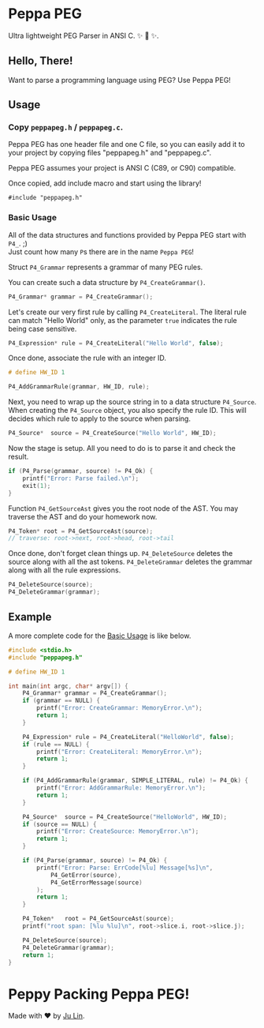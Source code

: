# Peppa PEG

Ultra lightweight PEG Parser in ANSI C. ✨ 🐷 ✨.

## Hello, There!

Want to parse a programming language using PEG? Use Peppa PEG!

## Usage

### Copy `peppapeg.h` / `peppapeg.c`.

Peppa PEG has one header file and one C file, so you can easily add
it to your project by copying files "peppapeg.h" and "peppapeg.c".

Peppa PEG assumes your project is ANSI C (C89, or C90) compatible.

Once copied, add include macro and start using the library!

```
#include "peppapeg.h"
```

### Basic Usage

All of the data structures and functions provided by Peppa PEG
start with `P4_`. ;) \
Just count how many `P`s there are in the name `Peppa PEG`!

Struct `P4_Grammar` represents a grammar of many PEG rules.

You can create such a data structure by `P4_CreateGrammar()`.

```c
P4_Grammar* grammar = P4_CreateGrammar();
```

Let's create our very first rule by calling `P4_CreateLiteral`.
The literal rule can match "Hello World" only, as the parameter `true`
indicates the rule being case sensitive.

```c
P4_Expression* rule = P4_CreateLiteral("Hello World", false);
```

Once done, associate the rule with an integer ID.

```c
# define HW_ID 1

P4_AddGrammarRule(grammar, HW_ID, rule);
```

Next, you need to wrap up the source string in to a data structure `P4_Source`.
When creating the `P4_Source` object, you also specify the rule ID.
This will decides which rule to apply to the source when parsing.

```c
P4_Source*  source = P4_CreateSource("Hello World", HW_ID);
```

Now the stage is setup. All you need to do is to parse it and check the result.

```c
if (P4_Parse(grammar, source) != P4_Ok) {
    printf("Error: Parse failed.\n");
    exit(1);
}
```

Function `P4_GetSourceAst` gives you the root node of the AST.
You may traverse the AST and do your homework now.

```c
P4_Token* root = P4_GetSourceAst(source);
// traverse: root->next, root->head, root->tail
```

Once done, don't forget clean things up.
`P4_DeleteSource` deletes the source along with all the ast tokens.
`P4_DeleteGrammar` deletes the grammar along with all the rule expressions.

```c
P4_DeleteSource(source);
P4_DeleteGrammar(grammar);
```

## Example

A more complete code for the [Basic Usage](#basic-usage) is like below.

```c
#include <stdio.h>
#include "peppapeg.h"

# define HW_ID 1

int main(int argc, char* argv[]) {
    P4_Grammar* grammar = P4_CreateGrammar();
    if (grammar == NULL) {
        printf("Error: CreateGrammar: MemoryError.\n");
        return 1;
    }

    P4_Expression* rule = P4_CreateLiteral("HelloWorld", false);
    if (rule == NULL) {
        printf("Error: CreateLiteral: MemoryError.\n");
        return 1;
    }

    if (P4_AddGrammarRule(grammar, SIMPLE_LITERAL, rule) != P4_Ok) {
        printf("Error: AddGrammarRule: MemoryError.\n");
        return 1;
    }

    P4_Source*  source = P4_CreateSource("HelloWorld", HW_ID);
    if (source == NULL) {
        printf("Error: CreateSource: MemoryError.\n");
        return 1;
    }

    if (P4_Parse(grammar, source) != P4_Ok) {
        printf("Error: Parse: ErrCode[%lu] Message[%s]\n",
            P4_GetError(source),
            P4_GetErrorMessage(source)
        );
        return 1;
    }

    P4_Token*   root = P4_GetSourceAst(source);
    printf("root span: [%lu %lu]\n", root->slice.i, root->slice.j);

    P4_DeleteSource(source);
    P4_DeleteGrammar(grammar);
    return 1;
}
```

# Peppy Packing Peppa PEG!

Made with ❤️  by [Ju Lin](https://github.com/soasme).
